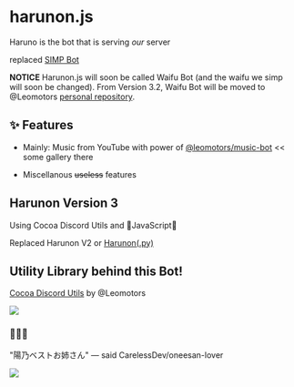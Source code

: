 # harunon.js

Haruno is the bot that is serving _our_ server

replaced [SIMP Bot](https://github.com/CarelessDev/SIMP-Bot/)

**NOTICE** Harunon.js will soon be called Waifu Bot (and the waifu we simp will soon be changed).
From Version 3.2, Waifu Bot will be moved to @Leomotors [personal repository](https://github.com/Leomotors/waifu-bot).

## ✨ Features

- Mainly: Music from YouTube with power of [@leomotors/music-bot](https://github.com/Leomotors/music-bot#%EF%B8%8F-highlight) << some gallery there

- Miscellanous ~~useless~~ features

## Harunon Version 3

Using Cocoa Discord Utils and 💛JavaScript💛

Replaced Harunon V2 or [Harunon(.py)](https://github.com/CarelessDev/Harunon)

## Utility Library behind this Bot!

[Cocoa Discord Utils](https://github.com/Leomotors/cocoa-discord-utils) by @Leomotors

![](https://c.tenor.com/JjAZAfWSqQgAAAAC/gochiusa-cocoa.gif)

### 💛💛💛

"陽乃ベストお姉さん" — said CarelessDev/oneesan-lover

![](https://c.tenor.com/ceojyowWu0oAAAAC/haruno-yukinoshita-oregairu.gif)
